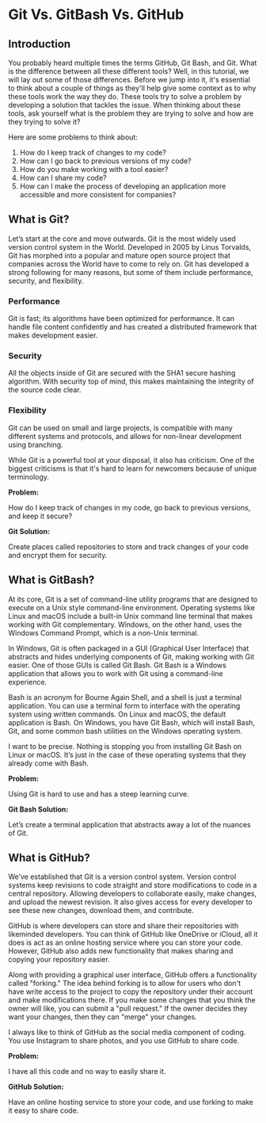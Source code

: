 # Git Vs. GitBash Vs. GitHub

## Introduction

You probably heard multiple times the terms GitHub, Git Bash, and Git. What is the difference between
all these different tools? Well, in this tutorial, we will lay out some of those differences. Before
we jump into it, it's essential to think about a couple of things as they'll help give some context
as to why these tools work the way they do. These tools try to solve a problem by developing a solution
that tackles the issue. When thinking about these tools, ask yourself what is the problem they are trying
to solve and how are they trying to solve it?

Here are some problems to think about:

1. How do I keep track of changes to my code?
2. How can I go back to previous versions of my code?
3. How do you make working with a tool easier?
4. How can I share my code?
5. How can I make the process of developing an application more accessible and more consistent for companies?

## What is Git?

Let’s start at the core and move outwards. Git is the most widely used version control system in the World.
Developed in 2005 by Linus Torvalds, Git has morphed into a popular and mature open source project that companies
across the World have to come to rely on. Git has developed a strong following for many reasons, but some of them
include performance, security, and flexibility.

### Performance

Git is fast; its algorithms have been optimized for performance. It can handle file content confidently and has created
a distributed framework that makes development easier.

### Security

All the objects inside of Git are secured with the SHA1 secure hashing algorithm. With security top of mind, this makes
maintaining the integrity of the source code clear.

### Flexibility

Git can be used on small and large projects, is compatible with many different systems and protocols, and allows for non-linear
development using branching.

While Git is a powerful tool at your disposal, it also has criticism. One of the biggest criticisms is that it's hard to learn
for newcomers because of unique terminology.

**Problem:**

How do I keep track of changes in my code, go back to previous versions, and keep it secure?

**Git Solution:**

Create places called repositories to store and track changes of your code and encrypt them for security.

## What is GitBash?

At its core, Git is a set of command-line utility programs that are designed to execute on a Unix style command-line environment.
Operating systems like Linux and macOS include a built-in Unix command line terminal that makes working with Git complementary.
Windows, on the other hand, uses the Windows Command Prompt, which is a non-Unix terminal.

In Windows, Git is often packaged in a GUI (Graphical User Interface) that abstracts and hides underlying components of Git, making
working with Git easier. One of those GUIs is called Git Bash. Git Bash is a Windows application that allows you to work with Git
using a command-line experience.

Bash is an acronym for Bourne Again Shell, and a shell is just a terminal application. You can use a terminal form to interface with
the operating system using written commands. On Linux and macOS, the default application is Bash. On Windows, you have Git Bash,
which will install Bash, Git, and some common bash utilities on the Windows operating system.

I want to be precise. Nothing is stopping you from installing Git Bash on Linux or macOS. It’s just in the case of these operating
systems that they already come with Bash.

**Problem:**

Using Git is hard to use and has a steep learning curve.

**Git Bash Solution:**

Let’s create a terminal application that abstracts away a lot of the nuances of Git.

## What is GitHub?

We’ve established that Git is a version control system. Version control systems keep revisions to code straight and store modifications
to code in a central repository. Allowing developers to collaborate easily, make changes, and upload the newest revision. It also gives
access for every developer to see these new changes, download them, and contribute.

GitHub is where developers can store and share their repositories with likeminded developers. You can think of GitHub like OneDrive or
iCloud, all it does is act as an online hosting service where you can store your code. However, GitHub also adds new functionality
that makes sharing and copying your repository easier.

Along with providing a graphical user interface, GitHub offers a functionality called "forking." The idea behind forking is to allow for
users who don't have write access to the project to copy the repository under their account and make modifications there. If you make
some changes that you think the owner will like, you can submit a "pull request." If the owner decides they want your changes, then they
can "merge" your changes.

I always like to think of GitHub as the social media component of coding. You use Instagram to share photos, and you use GitHub to share
code.

**Problem:**

I have all this code and no way to easily share it.

**GitHub Solution:**

Have an online hosting service to store your code, and use forking to make it easy to share code.
